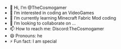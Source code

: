 - 👋 Hi, I’m @TheCosmogamer
- 👀 I’m interested in coding an VideoGames
- 🌱 I’m currently learning Minecraft Fabric Mod coding
- 💞️ I’m looking to collaborate on ...
- 📫 How to reach me: Discord:TheCosmogamer
- 😄 Pronouns: he
- ⚡ Fun fact: I am special

<!---
TheCosmogamer/TheCosmogamer is a ✨ special ✨ repository because its `README.md` (this file) appears on your GitHub profile.
You can click the Preview link to take a look at your changes.
--->

